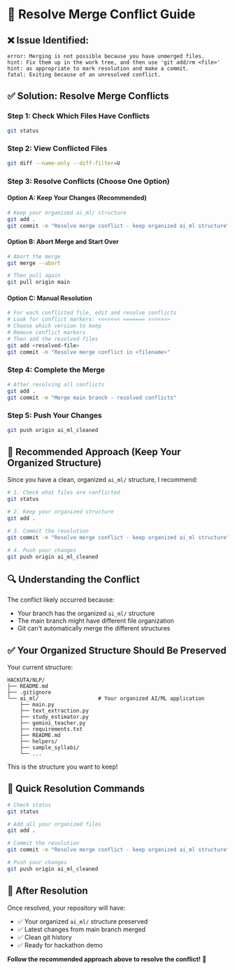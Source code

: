 # 🔧 Resolve Merge Conflict Guide

## ❌ **Issue Identified:**
```
error: Merging is not possible because you have unmerged files.
hint: Fix them up in the work tree, and then use 'git add/rm <file>'
hint: as appropriate to mark resolution and make a commit.
fatal: Exiting because of an unresolved conflict.
```

## ✅ **Solution: Resolve Merge Conflicts**

### **Step 1: Check Which Files Have Conflicts**
```bash
git status
```

### **Step 2: View Conflicted Files**
```bash
git diff --name-only --diff-filter=U
```

### **Step 3: Resolve Conflicts (Choose One Option)**

#### **Option A: Keep Your Changes (Recommended)**
```bash
# Keep your organized ai_ml/ structure
git add .
git commit -m "Resolve merge conflict - keep organized ai_ml structure"
```

#### **Option B: Abort Merge and Start Over**
```bash
# Abort the merge
git merge --abort

# Then pull again
git pull origin main
```

#### **Option C: Manual Resolution**
```bash
# For each conflicted file, edit and resolve conflicts
# Look for conflict markers: <<<<<<< ======= >>>>>>>
# Choose which version to keep
# Remove conflict markers
# Then add the resolved files
git add <resolved-file>
git commit -m "Resolve merge conflict in <filename>"
```

### **Step 4: Complete the Merge**
```bash
# After resolving all conflicts
git add .
git commit -m "Merge main branch - resolved conflicts"
```

### **Step 5: Push Your Changes**
```bash
git push origin ai_ml_cleaned
```

## 🎯 **Recommended Approach (Keep Your Organized Structure)**

Since you have a clean, organized `ai_ml/` structure, I recommend:

```bash
# 1. Check what files are conflicted
git status

# 2. Keep your organized structure
git add .

# 3. Commit the resolution
git commit -m "Resolve merge conflict - keep organized ai_ml structure"

# 4. Push your changes
git push origin ai_ml_cleaned
```

## 🔍 **Understanding the Conflict**

The conflict likely occurred because:
- Your branch has the organized `ai_ml/` structure
- The main branch might have different file organization
- Git can't automatically merge the different structures

## ✅ **Your Organized Structure Should Be Preserved**

Your current structure:
```
HACKUTA/NLP/
├── README.md
├── .gitignore
└── ai_ml/                   # Your organized AI/ML application
    ├── main.py
    ├── text_extraction.py
    ├── study_estimator.py
    ├── gemini_teacher.py
    ├── requirements.txt
    ├── README.md
    ├── helpers/
    ├── sample_syllabi/
    └── ...
```

This is the structure you want to keep!

## 🚀 **Quick Resolution Commands**

```bash
# Check status
git status

# Add all your organized files
git add .

# Commit the resolution
git commit -m "Resolve merge conflict - keep organized ai_ml structure"

# Push your changes
git push origin ai_ml_cleaned
```

## 🎉 **After Resolution**

Once resolved, your repository will have:
- ✅ Your organized `ai_ml/` structure preserved
- ✅ Latest changes from main branch merged
- ✅ Clean git history
- ✅ Ready for hackathon demo

**Follow the recommended approach above to resolve the conflict!** 🚀
